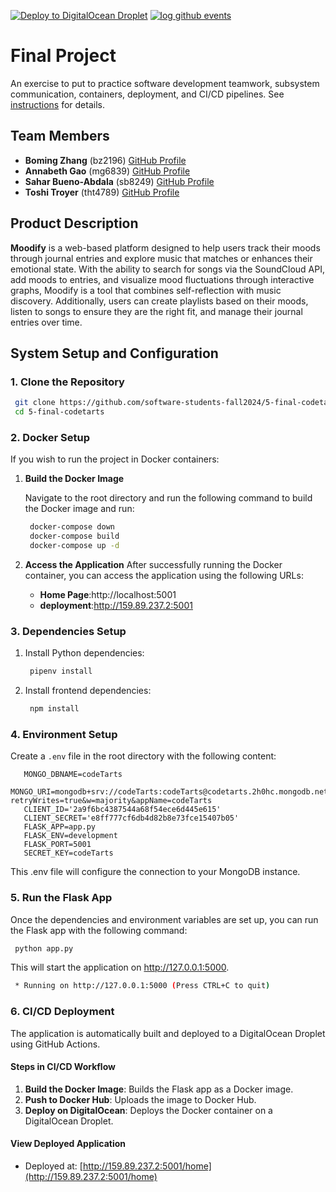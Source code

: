 [![Deploy to DigitalOcean Droplet](https://github.com/software-students-fall2024/5-final-codetarts/actions/workflows/deploy.yml/badge.svg)](https://github.com/software-students-fall2024/5-final-codetarts/actions/workflows/deploy.yml)
[![log github events](https://github.com/software-students-fall2024/5-final-codetarts/actions/workflows/event-logger.yml/badge.svg)](https://github.com/software-students-fall2024/5-final-codetarts/actions/workflows/event-logger.yml)
# Final Project

An exercise to put to practice software development teamwork, subsystem communication, containers, deployment, and CI/CD pipelines. See [instructions](./instructions.md) for details.

## **Team Members**

- **Boming Zhang** (bz2196) [GitHub Profile](https://github.com/BomingZhang-coder)
- **Annabeth Gao** (mg6839) [GitHub Profile](https://github.com/bellinimoon)
- **Sahar Bueno-Abdala** (sb8249) [GitHub Profile](github.com/saharbueno)
- **Toshi Troyer** (tht4789) [GitHub Profile](https://github.com/toshiHTroyer)

## **Product Description**
**Moodify** is a web-based platform designed to help users track their moods through journal entries and explore music that matches or enhances their emotional state. With the ability to search for songs via the SoundCloud API, add moods to entries, and visualize mood fluctuations through interactive graphs, Moodify is a tool that combines self-reflection with music discovery. Additionally, users can create playlists based on their moods, listen to songs to ensure they are the right fit, and manage their journal entries over time.

## **System Setup and Configuration**

### **1. Clone the Repository**

   ```bash
    git clone https://github.com/software-students-fall2024/5-final-codetarts.git
    cd 5-final-codetarts
   ```

### **2. Docker Setup**
If you wish to run the project in Docker containers:
1. **Build the Docker Image**
   
   Navigate to the root directory and run the following command to build the Docker image and run:

    ```bash 
     docker-compose down
     docker-compose build
     docker-compose up -d
    ```

2. **Access the Application**
    After successfully running the Docker container, you can access the application using the following URLs:

    - **Home Page**:http://localhost:5001
    - **deployment**:http://159.89.237.2:5001


### **3. Dependencies Setup**
1. Install Python dependencies:

   ```bash 
    pipenv install
   ```

2. Install frontend dependencies:

   ```bash 
    npm install
   ```

### **4. Environment Setup**
Create a `.env` file in the root directory with the following content:
```env
   MONGO_DBNAME=codeTarts
   MONGO_URI=mongodb+srv://codeTarts:codeTarts@codetarts.2h0hc.mongodb.net/?retryWrites=true&w=majority&appName=codeTarts
   CLIENT_ID='2a9f6bc4387544a68f54ece6d445e615'
   CLIENT_SECRET='e8ff777cf6db4d82b8e73fce15407b05'
   FLASK_APP=app.py
   FLASK_ENV=development
   FLASK_PORT=5001
   SECRET_KEY=codeTarts
```
This .env file will configure the connection to your MongoDB instance.

### **5. Run the Flask App**
Once the dependencies and environment variables are set up, you can run the Flask app with the following command:

   ```bash 
    python app.py
   ```

This will start the application on http://127.0.0.1:5000. 

   ```bash 
    * Running on http://127.0.0.1:5000 (Press CTRL+C to quit)
   ```

### **6. CI/CD Deployment**

The application is automatically built and deployed to a DigitalOcean Droplet using GitHub Actions.

#### **Steps in CI/CD Workflow**
1. **Build the Docker Image**: Builds the Flask app as a Docker image.
2. **Push to Docker Hub**: Uploads the image to Docker Hub.
3. **Deploy on DigitalOcean**: Deploys the Docker container on a DigitalOcean Droplet.

#### **View Deployed Application**
- Deployed at: [http://159.89.237.2:5001/home](http://159.89.237.2:5001/home)



